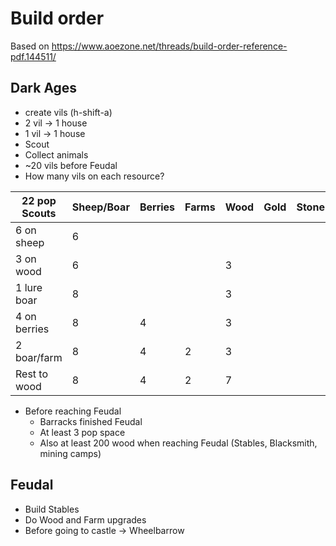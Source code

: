 # Build order

Based on https://www.aoezone.net/threads/build-order-reference-pdf.144511/

## Dark Ages

 * create vils (h-shift-a)
 * 2 vil -> 1 house
 * 1 vil -> 1 house
 * Scout
 * Collect animals
 * ~20 vils before Feudal
 * How many vils on each resource?

 |22 pop Scouts|Sheep/Boar|Berries|Farms|Wood|Gold|Stone|Pop Count|
 |-------------|----------|-------|-----|----|----|-----|---------|
 | 6 on sheep  |    6     |       |     |    |    |     |    7    |
 | 3 on wood   |    6     |       |     |  3 |    |     |   10    |
 | 1 lure boar |    8     |       |     |  3 |    |     |   12    |
 | 4 on berries|    8     |   4   |     |  3 |    |     |   16    |
 | 2 boar/farm |    8     |   4   |  2  |  3 |    |     |   18    |
 | Rest to wood|    8     |   4   |  2  |  7 |    |     |   22    |

 * Before reaching Feudal
    * Barracks finished Feudal
    * At least 3 pop space
    * Also at least 200 wood when reaching Feudal (Stables, Blacksmith, mining
      camps)

## Feudal

 * Build Stables
 * Do Wood and Farm upgrades
 * Before going to castle -> Wheelbarrow
